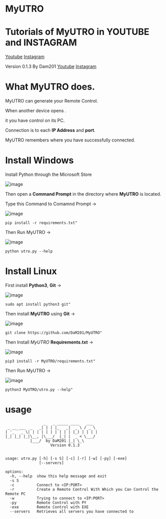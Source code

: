 # MyUTRO

# Tutorials of MyUTRO in YOUTUBE and INSTAGRAM
[Youtube](https://www.youtube.com/channel/UC8Ao1YisJbPGCNG73EhtDCw)
[Instagram](https://www.instagram.com/hnc_conporation/)

Version 0.1.3
By Dam201
[Youtube](https://www.youtube.com/channel/UC8Ao1YisJbPGCNG73EhtDCw)
[Instagram](https://www.instagram.com/hnc_conporation/)

# What MyUTRO does.
MyUTRO can generate your Remote Control.

When another device opens .

it you have control on its PC.

Connection is to each **IP Address** and **port**.

MyUTRO remembers where you have successfully connected.
# Install Windows

Install Python through the Microsoft Store

![image](https://github.com/DaM201/Colay-Project0.4/assets/68821652/f450abcd-1e1c-4c67-8203-d518cff2cfee)

Then open a **Command Prompt** in the directory where **MyUTRO** is located.

Type this Command to Comamnd Prompt ->

![image](https://github.com/DaM201/MyUTRO/assets/68821652/5ac1bc34-9e5c-447f-8309-0b23b78c6177)
 ```
 pip install -r requirements.txt" 
 ```

Then Run MyUTRO ->

![image](https://github.com/DaM201/MyUTRO/assets/68821652/ad324988-d050-4ed9-a732-95f94af361ec)
 ```
 python utro.py --help 
 ```


# Install Linux

First install **Python3**, **Git** ->

![image](https://github.com/DaM201/MyUTRO/assets/68821652/fa825a51-7fc3-472b-8d04-67b05fa9ca10)

 ```
 sudo apt install python3 git" 
 ```

Then install **MyUTRO** using **Git** ->

![image](https://github.com/DaM201/MyUTRO/assets/68821652/e2807087-d368-48b3-9bc0-85424fa71586)

 ```
 git clone https://github.com/DaM201/MyUTRO" 
 ```

Then Install *MyUTRO* **Requirements.txt** ->

![image](https://github.com/DaM201/MyUTRO/assets/68821652/141e723f-ae96-43fc-8ef3-4733f979c39e)

 ```
 pip3 install -r MyUTRO/requirements.txt" 
 ```

Then Run MyUTRO ->

![image](https://github.com/DaM201/MyUTRO/assets/68821652/6587b786-059a-4cfd-990e-72b6d6d0cce7)

 ```
 python3 MyUTRO/utro.py --help" 
 ```



# usage
```
                 _   _ _____ ____   ___
 _ __ ___  _   _| | | |_   _|  _ \ / _ \
| '_ ` _ \| | | | | | | | | | |_) | | | |
|_| |_| |_|\__, |\___/  |_| |  _ < \___/
           |___/  by DaM201 |_| \_\
                    Version 0.1.3


usage: utro.py [-h] [-s S] [-c] [-r] [-w] [-py] [-exe]     
               [--servers]

options:
  -h, --help  show this help message and exit
  -s S
  -c          Connect to <IP:PORT>
  -r          Create a Remote Control With Which you Can Control the Remote PC
  -w          Trying to connect to <IP:PORT>
  -py         Remote Control with PY
  -exe        Remote Control with EXE
  --servers   Retrieves all servers you have connected to
```
